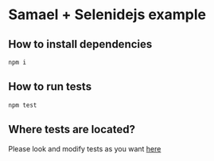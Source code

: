 # Samael + Selenidejs example

## How to install dependencies
```
npm i
```

## How to run tests
```
npm test
```

## Where tests are located?
Please look and modify tests as you want [here](spec.ts)
